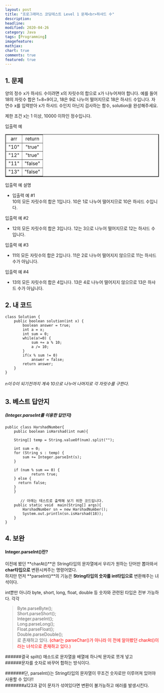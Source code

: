 ```yaml
---
layout: post
title: "프로그래머스 코딩테스트 Level 1 문제<br>하샤드 수"     
description: 
headline:
modified: 2020-04-26
category: Java
tags: [Programming]
imagefeature:
mathjax:
chart: true
comments: true
featured: true
---
```



## 1. 문제

양의 정수 x가 하샤드 수이려면 x의 자릿수의 합으로 x가 나누어져야 합니다. 예를 들어 18의 자릿수 합은 1+8=9이고, 18은 9로 나누어 떨어지므로 18은 하샤드 수입니다. 자연수 x를 입력받아 x가 하샤드 수인지 아닌지 검사하는 함수, solution을 완성해주세요.

제한 조건
x는 1 이상, 10000 이하인 정수입니다.

입출력 예<br>
<table width="150" border="2" align="center">
    <tr>
        <td style="text-align:center">arr</td>
        <td style="text-align:center">return</td>
    </tr>
    <tr>
        <td style="text-align:center">"10"</td>
        <td style="text-align:center">"true"</td>
    </tr>
    <tr>
        <td style="text-align:center">"12"</td>
        <td style="text-align:center">"true"</td>
    </tr>
        <tr>
        <td style="text-align:center">"11"</td>
        <td style="text-align:center">"false"</td>
    </tr>   
    <tr>
        <td style="text-align:center">"13"</td>
        <td style="text-align:center">"false"</td>
    </tr>   

</table>
   
입출력 예 설명  
- 입출력 예 #1   
10의 모든 자릿수의 합은 1입니다. 10은 1로 나누어 떨어지므로 10은 하샤드 수입니다.

입출력 예 #2   
- 12의 모든 자릿수의 합은 3입니다. 12는 3으로 나누어 떨어지므로 12는 하샤드 수입니다.

입출력 예 #3    
- 11의 모든 자릿수의 합은 2입니다. 11은 2로 나누어 떨어지지 않으므로 11는 하샤드 수가 아닙니다.

입출력 예 #4    
- 13의 모든 자릿수의 합은 4입니다. 13은 4로 나누어 떨어지지 않으므로 13은 하샤드 수가 아닙니다.   

## 2. 내 코드 

```
class Solution {
    public boolean solution(int x) {
        boolean answer = true;
        int a = x;
        int sum = 0;
        while(a!=0) {
            sum += a % 10;
            a /= 10;
        }  
        if(x % sum != 0)
            answer = false;
        return answer;
    }
}
```
  
###### n이 0이 되기전까지 계속 10으로 나누어 나머지로 각 자릿수를 구한다.    


  
## 3. 베스트 답안지

##### (Integer.parseInt를 이용한  답안지)

```
public class HarshadNumber{
    public boolean isHarshad(int num){

    String[] temp = String.valueOf(num).split("");

    int sum = 0;
    for (String s : temp) {
        sum += Integer.parseInt(s);
    }

    if (num % sum == 0) {
            return true;
    } else {
      return false;
    }
    }

       // 아래는 테스트로 출력해 보기 위한 코드입니다.
    public static void  main(String[] args){
        HarshadNumber sn = new HarshadNumber();
        System.out.println(sn.isHarshad(18));
    }
}
```


## 4. 보완

#### Integer.parseInt()란?   

이전에 봤던 **charAt()**은 String타입의 문자열에서 우리가 원하는 단어만 뽑아와서 **char타입으로** 변환시켜주는 명령어였다.   
하지만 먼저 **parseInt()**의 기능은 **String타입의 숫자를 int타입으로** 변환해주는 녀석이다.

int뿐만 아니라 byte, short, long, float, double 등 숫자와 관련된 타입은 전부 가능하다.
각각<br>
> Byte.parseByte();<br>
> Short.parseShort();<br>
> Integer.parseInt();<br>
> Long.parseLong();<br>
> Float.parseFloat();<br>
> Double.parseDouble();<br>
로 존재하고 있다.
<span style="color:red">(char는 parseChar()가 아니라 이 전에 알아봤던 charAt()이라는 녀석으로 존재하고 있다.)</span>       

######결국 spilt() 매소드로 문자열을 배열에 하나씩 문자로 쪼개 넣고  
######문자를 숫자로 바꾸어 합하는 방식이다.   


#######단, parseInt()는 String타입의 문자열이 무조건 숫자로만 이루어져 있어야 사용할 수 있다!!  
#######a123과 같이 문자가 섞여있다면 변환이 불가능하고 에러를 발생시킨다.   
